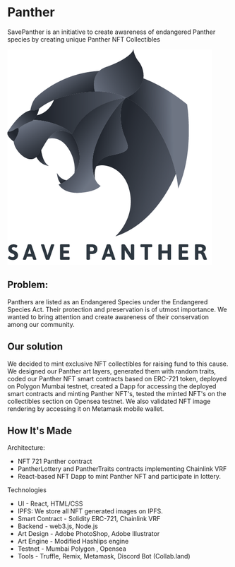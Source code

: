 # Panther

SavePanther is an initiative to create awareness of endangered Panther species by creating unique Panther NFT Collectibles

<img src="./logo.png"/>

## Problem:

Panthers are listed as an Endangered Species under the Endangered Species Act. Their protection and preservation is of utmost importance. We wanted to bring attention and create awareness of their conservation among our community.

## Our solution

We decided to mint exclusive NFT collectibles for raising fund to this cause. We designed our Panther art layers, generated them with random traits, coded our Panther NFT smart contracts based on ERC-721 token, deployed on Polygon Mumbai testnet, created a Dapp for accessing the deployed smart contracts and minting Panther NFT's, tested the minted NFT's on the collectibles section on Opensea testnet. We also validated NFT image rendering by accessing it on Metamask mobile wallet.

## How It's Made

Architecture:

- NFT 721 Panther contract
- PantherLottery and PantherTraits contracts implementing Chainlink VRF 
- React-based NFT Dapp to mint Panther NFT and participate in lottery.

Technologies

- UI - React, HTML/CSS
- IPFS: We store all NFT generated images on IPFS.
- Smart Contract - Solidity ERC-721, Chainlink VRF
- Backend - web3.js, Node.js
- Art Design - Adobe PhotoShop, Adobe Illustrator
- Art Engine - Modified Hashlips engine
- Testnet - Mumbai Polygon , Opensea
- Tools - Truffle, Remix, Metamask, Discord Bot (Collab.land)
